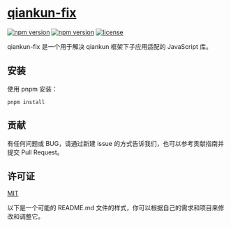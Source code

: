 # [qiankun-fix](https://github.com/RobinWM/qiankun-fix)

[![npm version](https://img.shields.io/npm/v/@qiankun-fix/antd.svg?style=flat-square)](https://www.npmjs.com/package/@qiankun-fix/antd)
[![npm version](https://img.shields.io/npm/v/@qiankun-fix/element-ui.svg?style=flat-square)](https://www.npmjs.com/package/@qiankun-fix/element-ui)
[![license](https://img.shields.io/npm/l/@qiankun-fix/antd.svg?style=flat-square)](https://github.com/RobinWM/qiankun-fix/blob/master/LICENSE)

qiankun-fix 是一个用于解决 qiankun 框架下子应用适配的 JavaScript 库。

## 安装

使用 pnpm 安装：

```shell
pnpm install
```

## 贡献

有任何问题或 BUG，请通过新建 issue 的方式告诉我们，也可以参考贡献指南并提交 Pull Request。

## 许可证

[MIT](LICENSE)

以下是一个可能的 README.md 文件的样式，你可以根据自己的需求和项目来修改和调整它。
